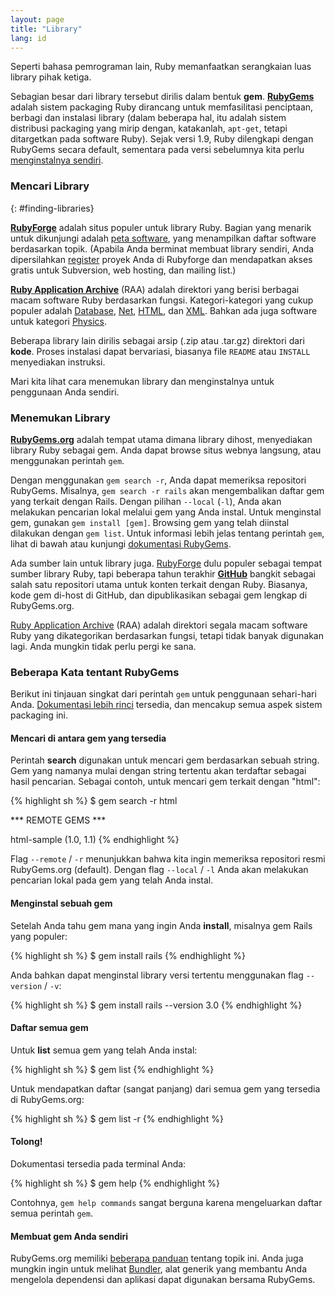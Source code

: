 ```yaml
---
layout: page
title: "Library"
lang: id
---
```


Seperti bahasa pemrograman lain, Ruby memanfaatkan serangkaian luas
library pihak ketiga.

Sebagian besar dari library tersebut dirilis dalam bentuk **gem**.
[**RubyGems**][1] adalah sistem packaging Ruby dirancang untuk
memfasilitasi penciptaan, berbagi dan instalasi library (dalam beberapa
hal, itu adalah sistem distribusi packaging yang mirip dengan, katakanlah,
`apt-get`, tetapi ditargetkan pada software Ruby). Sejak versi 1.9, Ruby
dilengkapi dengan RubyGems secara default, sementara pada versi sebelumnya
kita perlu [menginstalnya sendiri][2].


### Mencari Library
{: #finding-libraries}

[**RubyForge**][1] adalah situs populer untuk library Ruby. Bagian yang
menarik untuk dikunjungi adalah [peta software][2], yang menampilkan
daftar software berdasarkan topik. (Apabila Anda berminat membuat
library sendiri, Anda dipersilahkan [register][3] proyek Anda di
Rubyforge dan mendapatkan akses gratis untuk Subversion, web hosting,
dan mailing list.)

[**Ruby Application Archive**][4] (RAA) adalah direktori yang berisi
berbagai macam software Ruby berdasarkan fungsi. Kategori-kategori
yang cukup populer adalah [Database][5], [Net][6], [HTML][7], dan
[XML][8]. Bahkan ada juga software untuk kategori [Physics][9].

Beberapa library lain dirilis sebagai arsip (.zip atau .tar.gz)
direktori dari **kode**. Proses instalasi dapat bervariasi,
biasanya file `README` atau `INSTALL` menyediakan instruksi.

Mari kita lihat cara menemukan library dan menginstalnya
untuk penggunaan Anda sendiri.

### Menemukan Library

[**RubyGems.org**][3] adalah tempat utama dimana library dihost, menyediakan
library Ruby sebagai gem. Anda dapat browse situs webnya langsung, atau
menggunakan perintah `gem`.

Dengan menggunakan `gem search -r`, Anda dapat memeriksa repositori RubyGems.
Misalnya, `gem search -r rails` akan mengembalikan daftar gem yang terkait
dengan Rails. Dengan pilihan `--local` (`-l`), Anda akan melakukan pencarian lokal
melalui gem yang Anda instal. Untuk menginstal gem, gunakan `gem install
[gem]`. Browsing gem yang telah diinstal dilakukan dengan `gem list`. Untuk informasi
lebih jelas tentang perintah `gem`, lihat di bawah atau kunjungi [dokumentasi RubyGems][1].

Ada sumber lain untuk library juga. [RubyForge][4] dulu populer sebagai
tempat sumber library Ruby, tapi beberapa tahun terakhir [**GitHub**][5] bangkit
sebagai salah satu repositori utama untuk konten terkait dengan Ruby. Biasanya,
kode gem di-host di GitHub, dan dipublikasikan sebagai gem lengkap di RubyGems.org.

[Ruby Application Archive][6] (RAA) adalah direktori segala macam software Ruby
yang dikategorikan berdasarkan fungsi, tetapi tidak banyak digunakan lagi.
Anda mungkin tidak perlu pergi ke sana.

### Beberapa Kata tentant RubyGems

Berikut ini tinjauan singkat dari perintah `gem` untuk penggunaan sehari-hari Anda.
[Dokumentasi lebih rinci][7] tersedia, dan mencakup semua aspek sistem packaging ini.

#### Mencari di antara gem yang tersedia

Perintah **search** digunakan untuk mencari gem berdasarkan sebuah string.
Gem yang namanya mulai dengan string tertentu akan terdaftar sebagai hasil pencarian.
Sebagai contoh, untuk mencari gem terkait dengan "html":

{% highlight sh %}
$ gem search -r html

*** REMOTE GEMS ***

html-sample (1.0, 1.1)
{% endhighlight %}

Flag `--remote` / `-r` menunjukkan bahwa kita ingin memeriksa repositori
resmi RubyGems.org (default). Dengan flag `--local` / `-l` Anda akan
melakukan pencarian lokal pada gem yang telah Anda instal.

#### Menginstal sebuah gem

Setelah Anda tahu gem mana yang ingin Anda **install**, misalnya gem
Rails yang populer:

{% highlight sh %}
$ gem install rails
{% endhighlight %}

Anda bahkan dapat menginstal library versi tertentu menggunakan flag
`--version` / `-v`:

{% highlight sh %}
$ gem install rails --version 3.0
{% endhighlight %}

#### Daftar semua gem

Untuk **list** semua gem yang telah Anda instal:

{% highlight sh %}
$ gem list
{% endhighlight %}

Untuk mendapatkan daftar (sangat panjang) dari semua gem yang
tersedia di RubyGems.org:

{% highlight sh %}
$ gem list -r
{% endhighlight %}

#### Tolong!

Dokumentasi tersedia pada terminal Anda:

{% highlight sh %}
$ gem help
{% endhighlight %}

Contohnya, `gem help commands` sangat berguna karena mengeluarkan
daftar semua perintah `gem`.

#### Membuat gem Anda sendiri

RubyGems.org memiliki [beberapa panduan][8] tentang topik ini. Anda juga
mungkin ingin untuk melihat [Bundler][9], alat generik yang membantu
Anda mengelola dependensi dan aplikasi dapat digunakan bersama RubyGems.


[1]: http://docs.rubygems.org
[2]: http://rubygems.org/pages/download
[3]: http://rubygems.org
[4]: http://rubyforge.org/
[5]: http://github.com
[6]: http://raa.ruby-lang.org/
[7]: http://docs.rubygems.org/
[8]: http://guides.rubygems.org
[9]: http://gembundler.com

